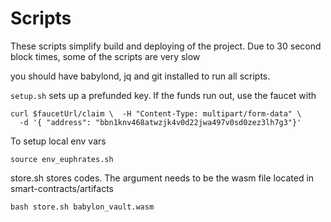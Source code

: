# Scripts
These scripts simplify build and deploying of the project. Due to 30 second block times, some of the scripts are very slow

you should have babylond, jq and git installed to run all scripts.

`setup.sh` sets up a prefunded key. If the funds run out, use the faucet with
```
curl $faucetUrl/claim \  -H "Content-Type: multipart/form-data" \                            
  -d '{ "address": "bbn1knv468atwzjk4v0d22jwa497v0sd0zez3lh7g3"}'
```

To setup local env vars
```
source env_euphrates.sh
```

store.sh stores codes. The argument needs to be the wasm file located in smart-contracts/artifacts 
```
bash store.sh babylon_vault.wasm
```

